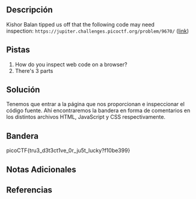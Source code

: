 ## Descripción
Kishor Balan tipped us off that the following code may need inspection: `https://jupiter.challenges.picoctf.org/problem/9670/` ([link](https://jupiter.challenges.picoctf.org/problem/9670/)) 

## Pistas 
1. How do you inspect web code on a browser?
2. There's 3 parts

## Solución
Tenemos que entrar a la página que nos proporcionan e inspeccionar el código fuente. Ahí encontraremos la bandera en forma de comentarios en los distintos archivos HTML, JavaScript y CSS respectivamente.

## Bandera
picoCTF{tru3_d3t3ct1ve_0r_ju5t_lucky?f10be399}
## Notas Adicionales

## Referencias
